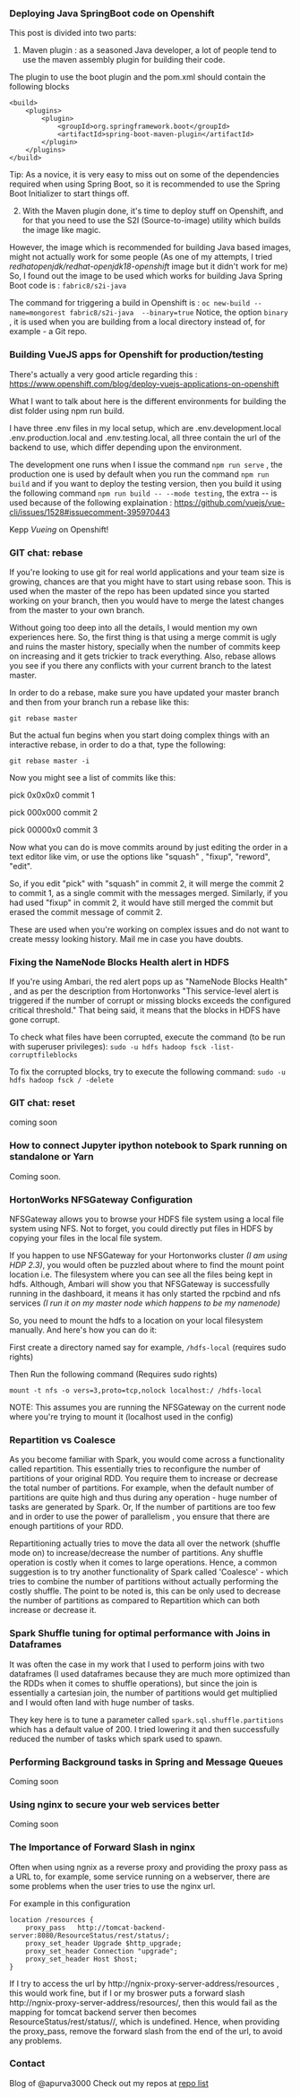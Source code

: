 ### Deploying Java SpringBoot code on Openshift

This post is divided into two parts:
1. Maven plugin : as a seasoned Java developer, a lot of people tend to use the maven assembly plugin for building their code. 

The plugin to use the boot plugin and the pom.xml should contain the following blocks

    <build>
		<plugins>
			<plugin>
				<groupId>org.springframework.boot</groupId>
				<artifactId>spring-boot-maven-plugin</artifactId>
			</plugin>
		</plugins>
	</build>

Tip: As a novice, it is very easy to miss out on some of the dependencies required when using Spring Boot, so it is recommended to use the Spring Boot Initializer to start things off.

2. With the Maven plugin done, it's time to deploy stuff on Openshift, and for that you need to use the S2I (Source-to-image) utility which builds the image like magic.

However, the image which is recommended for building Java based images, might not actually work for some people (As one of my attempts, I tried *redhatopenjdk/redhat-openjdk18-openshift* image but it didn't work for me)
So, I found out the image to be used which works for building Java Spring Boot code is : `fabric8/s2i-java`

The command for triggering a build in Openshift is : `oc new-build --name=mongorest fabric8/s2i-java  --binary=true`
Notice, the option `binary` , it is used when you are building from a local directory instead of, for example - a Git repo.

### Building VueJS apps for Openshift for production/testing

There's actually a very good article regarding this : https://www.openshift.com/blog/deploy-vuejs-applications-on-openshift

What I want to talk about here is the different environments for building the dist folder using npm run build. 

I have three .env files in my local setup, which are .env.development.local .env.production.local and .env.testing.local, all three contain the url of the backend to use, which differ depending upon the environment.

The development one runs when I issue the command `npm run serve` , the production one is used by default when you run the command `npm run build` and if you want to deploy the testing version, then you build it using the following command `npm run build -- --mode testing`, the extra -- is used because of the following explaination : https://github.com/vuejs/vue-cli/issues/1528#issuecomment-395970443

Kepp *Vueing* on Openshift!

### GIT chat: rebase
If you're looking to use git for real world applications and your team size is growing, chances are that you might have to start using rebase soon. This is used when the master of the repo has been updated since you started working on your branch, then you would have to merge the latest changes from the master to your own branch.

Without going too deep into all the details, I would mention my own experiences here. So, the first thing is that using a merge commit is ugly and ruins the master history, specially when the number of commits keep on increasing and it gets trickier to track everything. Also, rebase allows you see if you there any conflicts with your current branch to the latest master.

In order to do a rebase, make sure you have updated your master branch and then from your branch run a rebase like this:

`git rebase master` 

But the actual fun begins when you start doing complex things with an interactive rebase, in order to do a that, type the following:

`git rebase master -i`

Now you might see a list of commits like this:

pick 0x0x0x0 commit 1

pick 000x000 commit 2

pick 00000x0 commit 3

Now what you can do is move commits around by just editing the order in a text editor like vim, or use the options like "squash" , "fixup", "reword", "edit".

So, if you edit "pick" with "squash" in commit 2, it will merge the commit 2 to commit 1, as a single commit with the messages merged. Similarly, if you had used "fixup" in commit 2, it would have still merged the commit but erased the commit message of commit 2. 

These are used when you're working on complex issues and do not want to create messy looking history. Mail me in case you have doubts.

###  Fixing the NameNode Blocks Health alert in HDFS
If you're using Ambari, the red alert pops up as "NameNode Blocks Health" , and as per the description from Hortonworks "This service-level alert is triggered if the number of corrupt or missing blocks exceeds the configured critical threshold."
That being said, it means that the blocks in HDFS have gone corrupt. 

To check what files have been corrupted, execute the command (to be run with superuser privileges):
`sudo -u hdfs hadoop fsck -list-corruptfileblocks `

To fix the corrupted blocks, try to execute the following command:
`sudo -u hdfs hadoop fsck / -delete`

### GIT chat: reset
coming soon

### How to connect Jupyter ipython notebook to Spark running on standalone or Yarn
Coming soon.

### HortonWorks NFSGateway Configuration
NFSGateway allows you to browse your HDFS file system using a local file system using NFS. Not to forget, you could directly put files in HDFS by copying your files in the local file system.

If you happen to use NFSGateway for your Hortonworks cluster _(I am using HDP 2.3)_, you would often be puzzled about where to find the mount point location i.e. The filesystem where you can see all the files being kept in hdfs.
Although, Ambari will show you that NFSGateway is successfully running in the dashboard, it means it has only started the rpcbind and nfs services _(I run it on my master node which happens to be my namenode)_

So, you need to mount the hdfs to a location on your local filesystem manually. And here's how you can do it:

First create a directory named say for example, `/hdfs-local` (requires sudo rights)

Then Run the following command (Requires sudo rights)

`mount -t nfs -o vers=3,proto=tcp,nolock localhost:/ /hdfs-local`

NOTE: This assumes you are running the NFSGateway on the current node where you're trying to mount it (localhost used in the config)

### Repartition vs Coalesce
As you become familiar with Spark, you would come across a functionality called repartition. This essentially tries to reconfigure the number of partitions of your original RDD. You require them to increase or decrease the total number of partitions. For example, when the default number of partitions are quite high and thus during any operation - huge number of tasks are generated by Spark. Or, If the number of partitions are too few and in order to use the power of parallelism , you ensure that there are enough partitions of your RDD.

Repartitioning actually tries to move the data all over the network (shuffle mode on) to increase/decrease the number of partitions. Any shuffle operation is costly when it comes to large operations. Hence, a common suggestion is to try another functionality of Spark called 'Coalesce' - which tries to combine the number of partitions without actually performing the costly shuffle. 
The point to be noted is, this can be only used to decrease the number of partitions as compared to Repartition which can both increase or decrease it.

### Spark Shuffle tuning for optimal performance with Joins in Dataframes
It was often the case in my work that I used to perform joins with two dataframes (I used dataframes because they are much more optimized than the RDDs when it comes to shuffle operations), but since the join is essentially a cartesian join, the number of partitions would get multiplied and I would often land with huge number of tasks. 

They key here is to tune a parameter called `spark.sql.shuffle.partitions` which has a default value of 200. I tried lowering it and then successfully reduced the number of tasks which spark used to spawn.

### Performing Background tasks in Spring and Message Queues
Coming soon

### Using nginx to secure your web services better
Coming soon

### The Importance of Forward Slash in nginx
Often when using ngnix as a reverse proxy and providing the proxy pass as a URL to, for example, some service running on a webserver, there are some problems when the user tries to use the nginx url.

For example in this configuration

    location /resources {
        proxy_pass   http://tomcat-backend-server:8080/ResourceStatus/rest/status/;
        proxy_set_header Upgrade $http_upgrade;
        proxy_set_header Connection "upgrade";
        proxy_set_header Host $host;
    }

If I try to access the url by http://ngnix-proxy-server-address/resources , this would work fine, but if I or my broswer puts a forward slash http://ngnix-proxy-server-address/resources/, then this would fail as the mapping for tomcat backend server then becomes ResourceStatus/rest/status//, which is undefined. 
Hence, when providing the proxy_pass, remove the forward slash from the end of the url, to avoid any problems.

### Contact
Blog of @apurva3000 Check out my repos at [repo list](https://github.com/apurva3000)
